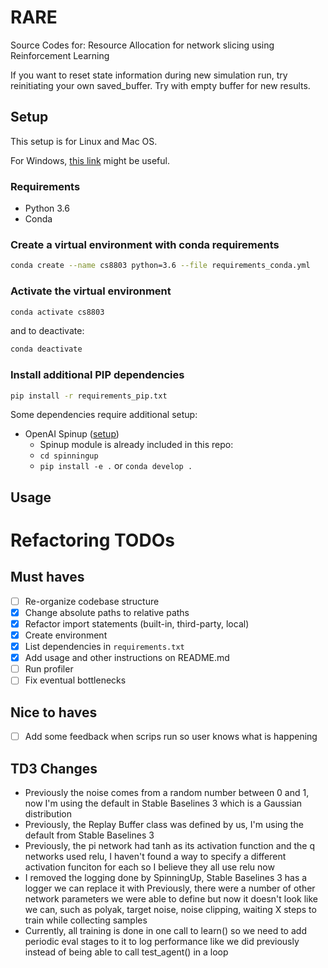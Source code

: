 # RARE
Source Codes for: Resource Allocation for network slicing using Reinforcement Learning

If you want to reset state information during new simulation run, try reinitiating your own saved_buffer. Try with empty buffer for new results.

## Setup
This setup is for Linux and Mac OS.

For Windows, [this link](https://docs.python.org/3/library/venv.html) might be useful.
### Requirements
- Python 3.6
- Conda

### Create a virtual environment with conda requirements
```bash
conda create --name cs8803 python=3.6 --file requirements_conda.yml
```

### Activate the virtual environment
```bash
conda activate cs8803
```
and to deactivate:
```bash
conda deactivate
```

### Install additional PIP dependencies
```bash
pip install -r requirements_pip.txt
```
Some dependencies require additional setup:
- OpenAI Spinup ([setup](https://spinningup.openai.com/en/latest/user/installation.html))
    - Spinup module is already included in this repo:
    - `cd spinningup`
    - `pip install -e .` or `conda develop .`

## Usage

# Refactoring TODOs

## Must haves
- [ ] Re-organize codebase structure
- [x] Change absolute paths to relative paths
- [x] Refactor import statements (built-in, third-party, local)
- [x] Create environment
- [x] List dependencies in `requirements.txt`
- [x] Add usage and other instructions on README.md
- [ ] Run profiler
- [ ] Fix eventual bottlenecks

## Nice to haves
- [ ] Add some feedback when scrips run so user knows what is happening

## TD3 Changes
- Previously the noise comes from a random number between 0 and 1, 
now I'm using the default in Stable Baselines 3 which is a Gaussian distribution
- Previously, the Replay Buffer class was defined by us,
I'm using the default from Stable Baselines 3
- Previously, the pi network had tanh as its activation function and the q networks used relu,
I haven't found a way to specify a different activation funciton for each so I believe they all use relu now
- I removed the logging done by SpinningUp, Stable Baselines 3 has a logger we can replace it with
Previously, there were a number of other network parameters we were able to define but now it doesn't look like we can,
such as polyak, target noise, noise clipping, waiting X steps to train while collecting samples
- Currently, all training is done in one call to learn() so we need to add periodic eval stages to it to log performance like we did previously instead of being able to call test_agent() in a loop
